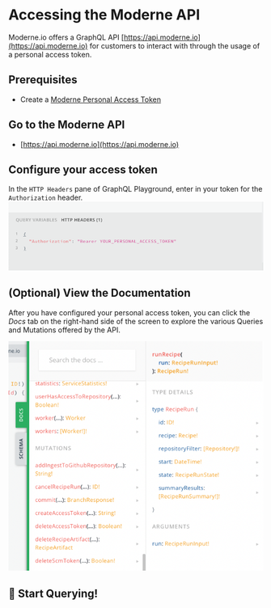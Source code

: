 # Accessing the Moderne API

Moderne.io offers a GraphQL API [https://api.moderne.io](https://api.moderne.io) for customers to interact with through the usage of a personal access token.

## Prerequisites

- Create a [Moderne Personal Access Token](../references/create-api-access-tokens.md)

## Go to the Moderne API

- [https://api.moderne.io](https://api.moderne.io)

## Configure your access token

In the `HTTP Headers` pane of GraphQL Playground, enter in your token for the `Authorization` header.
![authorization header](../.gitbook/assets/graphql-playground.png)

## (Optional) View the Documentation

After you have configured your personal access token, you can click the _Docs_ tab on the right-hand side of the screen to explore the various Queries and Mutations offered by the API.

![api docs](../.gitbook/assets/graphql-playground-docs.png)

## 🚀 Start Querying!
